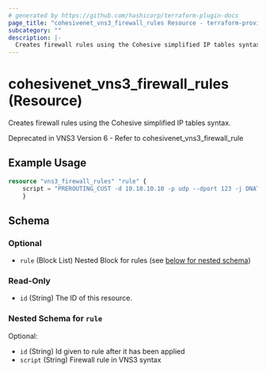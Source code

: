 ```yaml
---
# generated by https://github.com/hashicorp/terraform-plugin-docs
page_title: "cohesivenet_vns3_firewall_rules Resource - terraform-provider-cohesivenet"
subcategory: ""
description: |-
  Creates firewall rules using the Cohesive simplified IP tables syntax.
---
```


# cohesivenet_vns3_firewall_rules (Resource)

Creates firewall rules using the Cohesive simplified IP tables syntax.

Deprecated in VNS3 Version 6 - Refer to cohesivenet_vns3_firewall_rule 

## Example Usage

```terraform
resource "vns3_firewall_rules" "rule" {
    script = "PREROUTING_CUST -d 10.10.10.10 -p udp --dport 123 -j DNAT --to 192.168.1.1:123"
    }
```

<!-- schema generated by tfplugindocs -->
## Schema

### Optional

- `rule` (Block List) Nested Block for rules (see [below for nested schema](#nestedblock--rule))

### Read-Only

- `id` (String) The ID of this resource.

<a id="nestedblock--rule"></a>
### Nested Schema for `rule`

Optional:

- `id` (String) Id given to rule after it has been applied
- `script` (String) Firewall rule in VNS3 syntax



